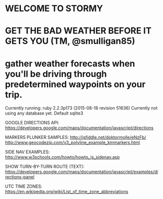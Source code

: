 # WELCOME TO STORMY
# GET THE BAD WEATHER BEFORE IT GETS YOU (TM, @smulligan85)

# gather weather forecasts when you'll be driving through predetermined waypoints on your trip.

Currently running: ruby 2.2.3p173 (2015-08-18 revision 51636)
Currently not using any database yet. Default sqlite3

GOOGLE DIRECTIONS API:
https://developers.google.com/maps/documentation/javascript/directions

MARKERS PLUNKER SAMPLES:
http://jsfiddle.net/doktormolle/eNzFb/
http://www.geocodezip.com/v3_polyline_example_kmmarkers.html

SIDE NAV EXAMPLES:
http://www.w3schools.com/howto/howto_js_sidenav.asp

SHOW TURN-BY-TURN ROUTE (TEXT):
https://developers.google.com/maps/documentation/javascript/examples/directions-panel

UTC TIME ZONES:
https://en.wikipedia.org/wiki/List_of_time_zone_abbreviations

